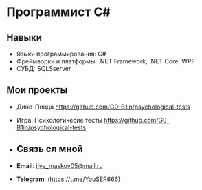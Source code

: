 # Программист C#

## Навыки

- Языки программирования: C#
- Фреймворки и платформы: .NET Framework, .NET Core, WPF
- СУБД: SQLSserver 

## Мои проекты

- Дино-Пицца https://github.com/G0-B1in/psychological-tests 
- Игра: Психологичесие тесты https://github.com/G0-B1in/psychological-tests 

- ## Связь сл мной

- **Email**: ilya_maskov05@mail.ru
- **Telegram**: (https://t.me/YouSER666)
